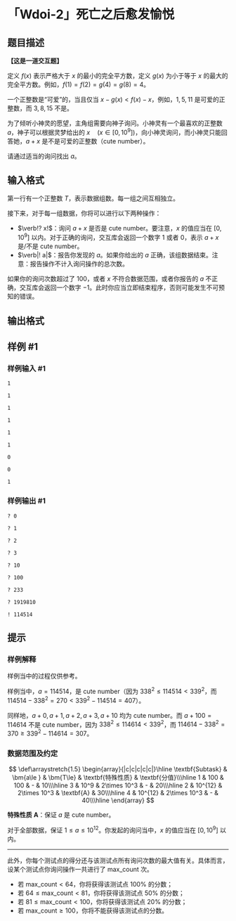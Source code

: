 # 「Wdoi-2」死亡之后愈发愉悦

## 题目描述

**【这是一道交互题】**

定义 $f(x)$ 表示严格大于 $x$ 的最小的完全平方数，定义 $g(x)$ 为小于等于 $x$ 的最大的完全平方数。例如，$f(1)=f(2)=g(4)=g(8)=4$。

一个正整数是“可爱”的，当且仅当 $x-g(x)<f(x)-x$，例如，$1,5,11$ 是可爱的正整数，而 $3,8,15$ 不是。

为了倾听小神灵的愿望，主角组需要向神子询问。小神灵有一个最喜欢的正整数 $a$，神子可以根据灵梦给出的 $x\quad(x\in[0,10^9])$，向小神灵询问，而小神灵只能回答她，$a+x$ 是不是可爱的正整数（$\text{cute number}$）。

请通过适当的询问找出 $a$。

## 输入格式

第一行有一个正整数 $T$，表示数据组数。每一组之间互相独立。

接下来，对于每一组数据，你将可以进行以下两种操作：

- $\verb!? x!$：询问 $a+x$ 是否是 $\text{cute number}$。要注意，$x$ 的值应当在 $[0,10^9]$ 以内。对于正确的询问，交互库会返回一个数字 $1$ 或者 $0$，表示 $a+x$ 是/不是 $\text{cute number}$。
- $\verb|! a|$：报告你发现的 $a$。如果你给出的 $a$ 正确，该组数据结束。注意：报告操作不计入询问操作的总次数。

如果你的询问次数超过了 $100$，或者 $x$ 不符合数据范围，或者你报告的 $a$ 不正确，交互库会返回一个数字 $-1$。此时你应当立即结束程序，否则可能发生不可预知的错误。

## 输出格式



## 样例 #1

### 样例输入 #1
```
1

1

1

1

1

1

0

0

1
```

### 样例输出 #1

```
? 0

? 1

? 2

? 3

? 10

? 100

? 233

? 1919810

! 114514
```

## 提示

### 样例解释

样例当中的过程仅供参考。

样例当中，$a=114514$，是 $\text{cute number}$（因为 $338^2\le 114514 <339^2$，而 $114514-338^2=270<339^2-114514=407$）。

同样地，$a+0,a+1,a+2,a+3,a+10$ 均为 $\text{cute number}$。而 $a+100=114614$ 不是 $\text{cute number}$，因为 $338^2\le 114614 <339^2$，而 $114614-338^2=370\ge 339^2-114614=307$。

### 数据范围及约定

$$
\def\arraystretch{1.5}
\begin{array}{|c|c|c|c|c|}\hline
\textbf{Subtask} & \bm{a\le } & \bm{T\le} & \textbf{特殊性质} & \textbf{分值}\\\hline
1 & 100 & 100 & - & 10\\\hline
3 & 10^9 & 2\times 10^3 & -  & 20\\\hline
2 & 10^{12} & 2\times 10^3 & \textbf{A}  & 30\\\hline
4 & 10^{12} & 2\times 10^3 & -  & 40\\\hline
\end{array}
$$

**特殊性质** $\textbf{A}$：保证 $a$ 是 $\text{cute number}$。

对于全部数据，保证 $1\le a\le 10^{12}$。你发起的询问当中，$x$ 的值应当在 $[0,10^9]$ 以内。

---

此外，你每个测试点的得分还与该测试点所有询问次数的最大值有关。具体而言，设某个测试点你询问操作一共进行了 $\text{max\_count}$ 次。

- 若 $\text{max\_count}< 64$，你将获得该测试点 $100\%$ 的分数；
- 若 $64\le \text{max\_count}< 81$，你将获得该测试点 $50\%$ 的分数；
- 若 $81\le \text{max\_count}< 100$，你将获得该测试点 $20\%$ 的分数；
- 若 $\text{max\_count}\ge 100$，你将不能获得该测试点的分数。
